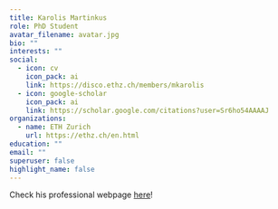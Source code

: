 ```yaml
---
title: Karolis Martinkus
role: PhD Student
avatar_filename: avatar.jpg
bio: ""
interests: ""
social:
  - icon: cv
    icon_pack: ai
    link: https://disco.ethz.ch/members/mkarolis
  - icon: google-scholar
    icon_pack: ai
    link: https://scholar.google.com/citations?user=Sr6ho54AAAAJ
organizations:
  - name: ETH Zurich
    url: https://ethz.ch/en.html
education: ""
email: ""
superuser: false
highlight_name: false
---
```

Check his professional webpage [here](https://disco.ethz.ch/members/mkarolis)!